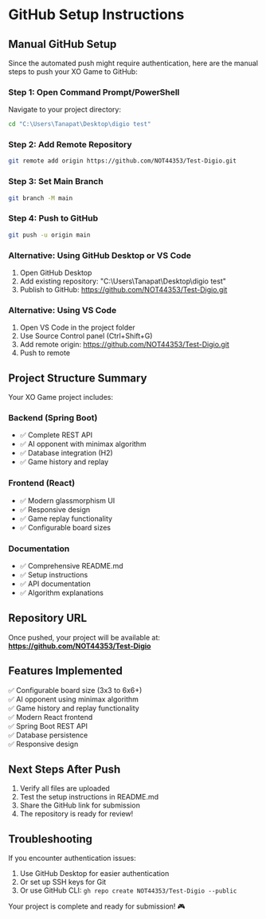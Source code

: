# GitHub Setup Instructions

## Manual GitHub Setup

Since the automated push might require authentication, here are the manual steps to push your XO Game to GitHub:

### Step 1: Open Command Prompt/PowerShell
Navigate to your project directory:
```bash
cd "C:\Users\Tanapat\Desktop\digio test"
```

### Step 2: Add Remote Repository
```bash
git remote add origin https://github.com/NOT44353/Test-Digio.git
```

### Step 3: Set Main Branch
```bash
git branch -M main
```

### Step 4: Push to GitHub
```bash
git push -u origin main
```

### Alternative: Using GitHub Desktop or VS Code
1. Open GitHub Desktop
2. Add existing repository: "C:\Users\Tanapat\Desktop\digio test"
3. Publish to GitHub: https://github.com/NOT44353/Test-Digio.git

### Alternative: Using VS Code
1. Open VS Code in the project folder
2. Use Source Control panel (Ctrl+Shift+G)
3. Add remote origin: https://github.com/NOT44353/Test-Digio.git
4. Push to remote

## Project Structure Summary

Your XO Game project includes:

### Backend (Spring Boot)
- ✅ Complete REST API
- ✅ AI opponent with minimax algorithm
- ✅ Database integration (H2)
- ✅ Game history and replay

### Frontend (React)
- ✅ Modern glassmorphism UI
- ✅ Responsive design
- ✅ Game replay functionality
- ✅ Configurable board sizes

### Documentation
- ✅ Comprehensive README.md
- ✅ Setup instructions
- ✅ API documentation
- ✅ Algorithm explanations

## Repository URL
Once pushed, your project will be available at:
**https://github.com/NOT44353/Test-Digio**

## Features Implemented
✅ Configurable board size (3x3 to 6x6+)  
✅ AI opponent using minimax algorithm  
✅ Game history and replay functionality  
✅ Modern React frontend  
✅ Spring Boot REST API  
✅ Database persistence  
✅ Responsive design  

## Next Steps After Push
1. Verify all files are uploaded
2. Test the setup instructions in README.md
3. Share the GitHub link for submission
4. The repository is ready for review!

## Troubleshooting
If you encounter authentication issues:
1. Use GitHub Desktop for easier authentication
2. Or set up SSH keys for Git
3. Or use GitHub CLI: `gh repo create NOT44353/Test-Digio --public`

Your project is complete and ready for submission! 🎮

